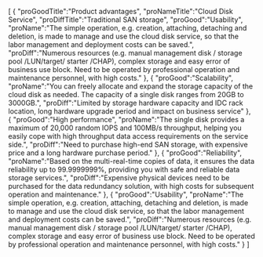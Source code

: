 [
	{
		"proGoodTitle":"Product advantages",
		"proNameTitle":"Cloud Disk Service",
		"proDiffTitle":"Traditional SAN storage",
		"proGood":"Usability",
		"proName":"The simple operation, e.g. creation, attaching, detaching and deletion, is made to manage and use the cloud disk service, so that the labor management and deployment costs can be saved.",
		"proDiff":"Numerous resources (e.g. manual management disk / storage pool /LUN/target/ starter /CHAP), complex storage and easy error of business use block. Need to be operated by professional operation and maintenance personnel, with high costs."
	},
	{
		"proGood":"Scalability",
		"proName":"You can freely allocate and expand the storage capacity of the cloud disk as needed. The capacity of a single disk ranges from 20GB to 3000GB.",
		"proDiff":"Limited by storage hardware capacity and IDC rack location, long hardware upgrade period and impact on business service"
	},
	{
		"proGood":"High performance",
		"proName":"The single disk provides a maximum of 20,000 random IOPS and 100MB/s throughput, helping you easily cope with high throughput data access requirements on the service side.",
		"proDiff":"Need to purchase high-end SAN storage, with expensive price and a long hardware purchase period."
	},
	{
		"proGood":"Reliability",
		"proName":"Based on the multi-real-time copies of data, it ensures the data reliability up to 99.9999999%, providing you with safe and reliable data storage services.",
		"proDiff":"Expensive physical devices need to be purchased for the data redundancy solution, with high costs for subsequent operation and maintenance."
	},
	{
		"proGood":"Usability",
		"proName":"The simple operation, e.g. creation, attaching, detaching and deletion, is made to manage and use the cloud disk service, so that the labor management and deployment costs can be saved.",
		"proDiff":"Numerous resources (e.g. manual management disk / storage pool /LUN/target/ starter /CHAP), complex storage and easy error of business use block. Need to be operated by professional operation and maintenance personnel, with high costs."
	}
]